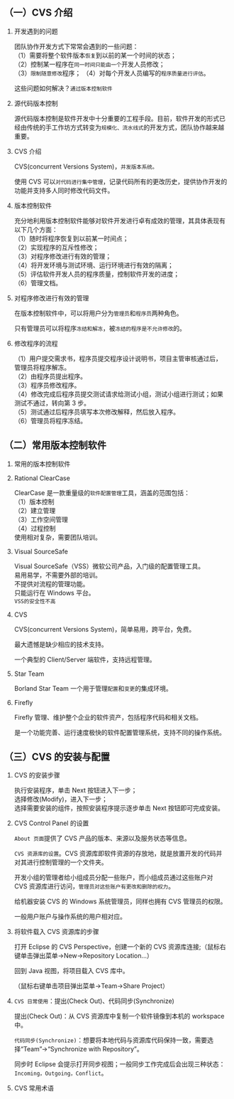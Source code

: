 ## （一）CVS 介绍

1. 开发遇到的问题

   团队协作开发方式下常常会遇到的一些问题：  
   （1）需要将整个软件版本`恢复`到以前的某一个时间的状态；  
   （2）控制某一程序在`同一时间只能由一个`开发人员修改；  
   （3）`限制随意修改`程序；
   （4）对每个开发人员编写的`程序质量进行评估`。

   这些问题如何解决？`通过版本控制软件`

2. 源代码版本控制

   源代码版本控制是软件开发中十分重要的工程手段。目前，软件开发的形式已经由传统的手工作坊方式转变为`规模化、流水线式`的开发方式，团队协作越来越重要。

3. CVS 介绍

   CVS(concurrent Versions System)，`并发版本系统。`

   使用 CVS 可以`对代码进行集中管理`，记录代码所有的更改历史，提供协作开发的功能并支持多人同时修改代码文件。

4. 版本控制软件

   充分地利用版本控制软件能够对软件开发进行卓有成效的管理，其具体表现有以下几个方面：  
   （1）随时将程序恢复到以前某一时间点；  
   （2）实现程序的互斥性修改；  
   （3）对程序修改进行有效的管理；  
   （4）将开发环境与测试环境、运行环境进行有效的隔离；  
   （5）评估软件开发人员的程序质量，控制软件开发的进度；  
   （6）管理文档。

5. 对程序修改进行有效的管理

   在版本控制软件中，可以将用户分为`管理员`和`程序员`两种角色。

   只有管理员可以将程序`冻结和解冻`，被`冻结的程序是不允许修改`的。

6. 修改程序的流程

   （1）用户提交需求书，程序员提交程序设计说明书，项目主管审核通过后，管理员将程序解冻。  
   （2）由程序员提出程序。  
   （3）程序员修改程序。  
   （4）修改完成后程序员提交测试请求给测试小组，测试小组进行测试；如果测试不通过，转向第 3 步。  
   （5）测试通过后程序员填写本次修改解释，然后放入程序。  
   （6）管理员将程序冻结。

## （二）常用版本控制软件

1. 常用的版本控制软件

2. Rational ClearCase

   ClearCase 是一款重量级的`软件配置管理`工具，涵盖的范围包括：  
   （1）版本控制  
   （2）建立管理  
   （3）工作空间管理  
   （4）过程控制  
   使用相对复杂，需要团队培训。

3. Visual SourceSafe

   Visual SourceSafe（VSS）微软公司产品，入门级的配置管理工具。  
   易用易学，不需要外部的培训。  
   不提供对流程的管理功能。  
   只能运行在 Windows 平台。  
   `VSS的安全性不高`

4. CVS

   CVS(concurrent Versions System)，简单易用，跨平台，免费。

   最大遗憾是缺少相应的技术支持。

   一个典型的 Client/Server 端软件，支持远程管理。

5. Star Team

   Borland Star Team 一个用于管理`配置`和`变更`的集成环境。

6. Firefly

   Firefly 管理、维护整个企业的软件资产，包括程序代码和相关文档。

   是一个功能完善、运行速度极快的软件配置管理系统，支持不同的操作系统。

## （三）CVS 的安装与配置

1. CVS 的安装步骤

   执行安装程序，单击 Next 按钮进入下一步；  
   选择修改(Modify)，进入下一步；  
   选择需要安装的组件，按照安装程序提示逐步单击 Next 按钮即可完成安装。

2. CVS Control Panel 的设置

   `About 页面`提供了 CVS 产品的版本、来源以及服务状态等信息。

   `CVS 资源库的设置`。CVS 资源库即软件资源的存放地，就是放置开发的代码并对其进行控制管理的一个文件夹。

   开发小组的管理者给小组成员分配一些账户，而小组成员通过这些账户对 CVS 资源库进行访问，`管理员对这些账户有更改和删除的权力`。

   给机器安装 CVS 的 Windows 系统管理员，同样也拥有 CVS 管理员的权限。

   一般用户账户与操作系统的用户相对应。

3. 将软件载入 CVS 资源库的步骤

   打开 Eclipse 的 CVS Perspective，创建一个新的 CVS 资源库连接;（鼠标右键单击弹出菜单->New->Repository Location…）

   回到 Java 视图，将项目载入 CVS 库中。

   （鼠标右键单击项目弹出菜单->Team->Share Project）

4. `CVS 日常使用`：提出(Check Out)、代码同步(Synchronize)

   提出(Check Out)：从 CVS 资源库中复制一个软件镜像到本机的 workspace 中。

   `代码同步(Synchronize)`：想要将本地代码与资源库代码保持一致，需要选择“Team”->“Synchronize with Repository”。

   同步时 Eclipse 会提示打开同步视图；一般同步工作完成后会出现三种状态：`Incoming，Outgoing，Conflict`。

5. CVS 常用术语
